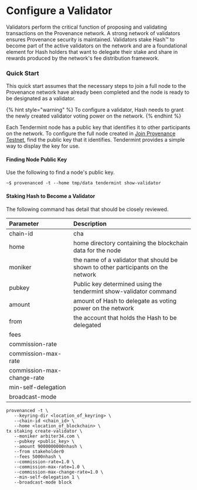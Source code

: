 # Configure a Validator

Validators perform the critical function of proposing and validating transactions on the Provenance network. A strong network of validators ensures Provenance security is maintained. Validators stake Hash™ to become part of the active validators on the network and are a foundational element for Hash holders that want to delegate their stake and share in rewards produced by the network's fee distribution framework. 

### Quick Start

This quick start assumes that the necessary steps to join a full node to the Provenance network have already been completed and the node is ready to be designated as a validator. 

{% hint style="warning" %}
To configure a validator, Hash needs to grant the newly created validator voting power on the network. 
{% endhint %}

Each Tendermint node has a public key that identifies it to other participants on the network. To configure the full node created in [Join Provenance Testnet](join-provenance-testnet.md), find the public key that it identifies. Tendermint provides a simple way to display the key for use.

#### Finding Node Public Key

Use the following to find a node's public key.

```text
~$ provenanced -t --home tmp/data tendermint show-validator
```

#### Staking Hash to Become a Validator

The following command has detail that should be closely reviewed. 

| Parameter | Description |
| :--- | :--- |
| chain-id | cha |
| home | home directory containing the blockchain data for the node |
| moniker | the name of a validator that should be shown to other participants on the network |
| pubkey | Public key determined using the tendermint show-validator command |
| amount | amount of Hash to delegate as voting power on the network |
| from | the account that holds the Hash to be delegated |
| fees |  |
| commission-rate |  |
| commission-max-rate |  |
| commission-max-change-rate |  |
| min-self-delegation |  |
| broadcast-mode |  |

```text
provenanced -t \
   --keyring-dir <location_of_keyring> \
   --chain-id <chain_id> \
   --home <location_of_blockchain> \
tx staking create-validator \
   --moniker arbiter34.com \
   --pubkey <public_key> \
   --amount 9000000000nhash \
   --from stakeholder0 
   --fees 5000nhash \
   --commission-rate=1.0 \
   --commission-max-rate=1.0 \
   --commission-max-change-rate=1.0 \
   --min-self-delegation 1 \
   --broadcast-mode block
```




